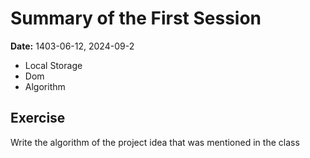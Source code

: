 # Summary of the First Session
**Date:** 1403-06-12, 2024-09-2

- Local Storage
- Dom
- Algorithm

## Exercise
Write the algorithm of the project idea that was mentioned in the class